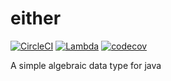# either

[![CircleCI](https://circleci.com/gh/steinfletcher/either/tree/master.svg?style=shield)](https://circleci.com/gh/steinfletcher/either/tree/master)
[![Lambda](https://img.shields.io/maven-central/v/com.steinf/either.svg)](http://search.maven.org/#search%7Cga%7C1%7Ccom.steinf.either)
[![codecov](https://codecov.io/gh/steinfletcher/either/branch/master/graph/badge.svg)](https://codecov.io/gh/steinfletcher/either)

A simple algebraic data type for java
